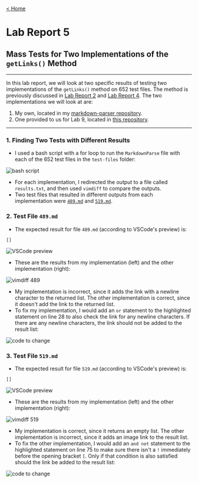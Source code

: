 [< Home](https://isabelwang30.github.io/cse15l-lab-reports/)
# Lab Report 5
## Mass Tests for Two Implementations of the `getLinks()` Method
---
In this lab report, we will look at two specific results of testing two implementations of the `getLinks()` method on 652 test files. The method is previously discussed in [Lab Report 2](https://isabelwang30.github.io/cse15l-lab-reports/lab-report-2-week-4.html) and [Lab Report 4](https://isabelwang30.github.io/cse15l-lab-reports/lab-report-4-week-8.html). The two implementations we will look at are:
1. My own, located in my [markdown-parser repository](https://github.com/isabelwang30/markdown-parser).
2. One provided to us for Lab 9, located in [this repository](https://github.com/nidhidhamnani/markdown-parser).

---
### 1. Finding Two Tests with Different Results
* I used a bash script with a for loop to run the `MarkdownParse` file with each of the 652 test files in the `test-files` folder:

![bash script](https://user-images.githubusercontent.com/103291789/172091175-adcb0b92-ef3f-4404-b662-d800993e4846.jpeg)

* For each implementation, I redirected the output to a file called `results.txt`, and then used `vimdiff` to compare the outputs.
* Two test files that resulted in different outputs from each implementation were [`489.md`](https://github.com/nidhidhamnani/markdown-parser/blob/main/test-files/489.md) and [`519.md`](https://github.com/nidhidhamnani/markdown-parser/blob/main/test-files/519.md).

### 2. Test File `489.md`
* The expected result for file `489.md` (according to VSCode's preview) is:

```
[]
``` 
![VSCode preview](https://user-images.githubusercontent.com/103291789/172091220-09052e58-15d5-4a49-afd8-58c8f6500b6d.jpeg)

* These are the results from my implementation (left) and the other implementation (right):

![vimdiff 489](https://user-images.githubusercontent.com/103291789/172091240-840c601a-9d3d-4083-a49d-3e049460c574.jpeg)

* My implementation is incorrect, since it adds the link with a newline character to the returned list. The other implementation is correct, since it doesn't add the link to the returned list. 
* To fix my implementation, I would add an `or` statement to the highlighted statement on line 28 to also check the link for any newline characters. If there are any newline characters, the link should not be added to the result list:

![code to change](https://user-images.githubusercontent.com/103291789/172091292-2e44a002-20ea-4142-9ac3-9365fe6db0b0.jpeg)

### 3. Test File `519.md`
* The expected result for file `519.md` (according to VSCode's preview) is:

```
[]
``` 
![VSCode preview](https://user-images.githubusercontent.com/103291789/172091335-e47684c5-7599-45c9-95a3-826dd76fdcc7.jpeg)

* These are the results from my implementation (left) and the other implementation (right):

![vimdiff 519](https://user-images.githubusercontent.com/103291789/172091371-7db8fcb5-16f3-4e03-abf5-f412a5554334.jpeg)

* My implementation is correct, since it returns an empty list. The other implementation is incorrect, since it adds an image link to the result list.
* To fix the other implementation, I would add an `and not` statement to the highlighted statement on line 75 to make sure there isn't a `!` immediately before the opening bracket `[`. Only if that condition is also satisfied should the link be added to the result list:

![code to change](https://user-images.githubusercontent.com/103291789/172091417-b5f05f1b-949c-47aa-b54d-12a9f5ed333a.jpeg)
